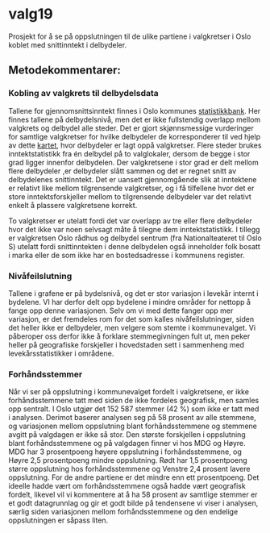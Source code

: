 # valg19

Prosjekt for å se på oppslutningen til de ulike partiene i valgkretser i Oslo koblet med snittinntekt i delbydeler. 


## Metodekommentarer:

### Kobling av valgkrets til delbydelsdata

Tallene for gjennomsnittsinntekt finnes i Oslo kommunes [statistikkbank](statistikkbanken.oslo.kommune.no). Her finnes tallene på delbydelsnivå, men det er ikke fullstendig overlapp mellom valgkrets og delbydel alle steder. Det er gjort skjønnsmessige vurderinger for samtlige valgkretser for hvilke delbydeler de korresponderer til ved hjelp av dette [kartet](https://github.com/thomastallaksen/valg19), hvor delbydeler er lagt oppå valgkretser. Flere steder brukes inntektstatistikk fra én delbydel på to valglokaler, dersom de begge i stor grad ligger innenfor delbydelen. Der valgkretsene i stor grad er delt mellom flere delbydeler ,er delbydeler slått sammen og det er regnet snitt av delbydelenes snittinntekt. Det er uansett gjennomgående slik at inntektene er relativt like mellom tilgrensende valgkretser, og i få tilfellene hvor det er store inntektsforskjeller mellom to tilgrensende delbydeler var det relativt enkelt å plassere valgkretsene korrekt.

To valgkretser er utelatt fordi det var overlapp av tre eller flere delbydeler hvor det ikke var noen selvsagt måte å tilegne dem inntektstatistikk. I tillegg er valgkretsen Oslo rådhus og delbydel sentrum (fra Nationalteateret til Oslo S) utelatt fordi snittinntekten i denne delbydelen også inneholder folk bosatt i marka eller de som ikke har en bostedsadresse i kommunens register.

### Nivåfeilslutning

Tallene i grafene er på bydelsnivå, og det er stor variasjon i levekår internt i bydelene. VI har derfor delt opp bydelene i mindre områder for nettopp å fange opp denne variasjonen. Selv om vi med dette fanger opp mer variasjon, er det fremdeles rom for det som kalles nivåfeilslutninger, siden det heller ikke er delbydeler, men velgere som stemte i kommunevalget. Vi påberoper oss derfor ikke å forklare stemmegivningen fult ut, men peker heller på geografiske forskjeller i hovedstaden sett i sammenheng med levekårsstatistikker i områdene.


### Forhåndsstemmer

Når vi ser på oppslutning i kommunevalget fordelt i valgkretsene, er ikke forhåndsstemmene tatt med siden de ikke fordeles geografisk, men samles opp sentralt. I Oslo utgjør det 152 587 stemmer (42 %) som ikke er tatt med i analysen. Derimot baserer analysen seg på 58 prosent av alle stemmene, og variasjonen mellom oppslutning blant forhåndsstemmene og stemmene avgitt på valgdagen er ikke så stor. Den største forskjellen i oppslutning blant forhåndsstemmene og på valgdagen finner vi hos MDG og Høyre. MDG har 3 prosentpoeng høyere oppslutning i forhåndsstemmene, og Høyre 2,5 prosentpoeng mindre oppslutning. Rødt har 1,5 prosentpoeng større oppslutning hos forhåndsstemmene og Venstre 2,4 prosent lavere oppslutning. For de andre partiene er det mindre enn ett prosentpoeng. Det ideelle hadde vært om forhåndsstemmene også hadde vært geografisk fordelt, likevel vil vi kommentere at å ha 58 prosent av samtlige stemmer er et godt datagrunnlag og gir et godt bilde på tendensene vi viser i analysen, særlig siden variasjonen mellom forhåndsstemmene og den endelige oppslutningen er såpass liten.
